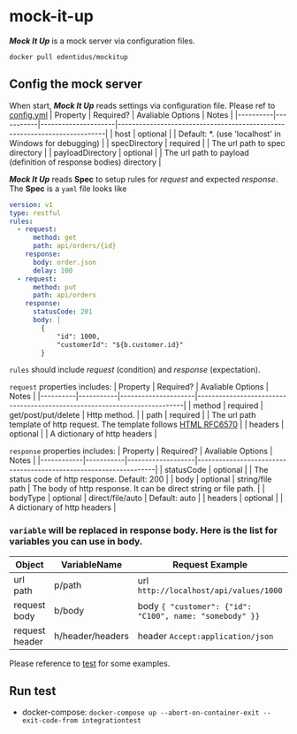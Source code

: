 # mock-it-up
***Mock It Up*** is a mock server via configuration files.


```docker 
docker pull edentidus/mockitup
```

## Config the mock server
When start, ***Mock It Up*** reads settings via configuration file. Please ref to [config.yml](https://github.com/vincent-scw/mock-it-up/blob/main/test/MockItUp.IntegrationTest/mockitup.d/conf.yml)
| Property | Required? | Avaliable Options   | Notes                                                                    |
|----------|-----------|---------------------|--------------------------------------------------------------------------|
| host     | optional  |                     | Default: &ast;. (use 'localhost' in Windows for debugging)                   |
| specDirectory | required  |                | The url path to spec directory |
| payloadDirectory | optional  |             | The url path to payload (definition of response bodies) directory |

***Mock It Up*** reads **Spec** to setup rules for *request* and expected *response*.
The **Spec** is a ```yaml``` file looks like
```yml
version: v1
type: restful
rules:
  - request:
      method: get
      path: api/orders/{id}
    response:
      body: order.json
      delay: 100
  - request:
      method: put
      path: api/orders
    response:
      statusCode: 201
      body: |
        {
            "id": 1000,
            "customerId": "${b.customer.id}"
        }
```

```rules``` should include *request* (condition) and *response* (expectation).

```request``` properties includes:
| Property | Required? | Avaliable Options   | Notes                                                                    |
|----------|-----------|---------------------|--------------------------------------------------------------------------|
| method   | required  | get/post/put/delete | Http method.                                                             |
| path     | required  |                     | The url path template of http request. The template follows [HTML RFC6570](https://tools.ietf.org/html/rfc6570) |
| headers  | optional  |                     | A dictionary of http headers                                             |

```response``` properties includes:
| Property   | Required? | Avaliable Options | Notes                                                            |
|------------|-----------|-------------------|------------------------------------------------------------------|
| statusCode | optional  |                   | The status code of http response. Default: 200                   |
| body       | optional  | string/file path  | The body of http response. It can be direct string or file path. |
| bodyType   | optional  | direct/file/auto  | Default: auto                                                    |
| headers    | optional  |                   | A dictionary of http headers                                     |

### ```variable``` will be replaced in response body. Here is the list for variables you can use in body.
| Object     | VariableName      | Request Example         | Usage                   | Replaced with                       |
|------------|-------------------|-------------------------|-------------------------|-------------------------------------|
| url path   | p/path            | url ```http://localhost/api/values/1000``` |```${p.id}```, ```${path.id}```| 1000            |
| request body | b/body          | body ```{ "customer": {"id": "C100", name: "somebody" }}``` | ${b.customer.id} | C100        |
| request header | h/header/headers | header ```Accept:application/json``` | ${h.accept} | application/json |

Please reference to [test](https://github.com/vincent-scw/mock-it-up/blob/main/test/MockItUp.IntegrationTest/mockitup.d) for some examples.

## Run test
* docker-compose: ```docker-compose up --abort-on-container-exit --exit-code-from integrationtest```
